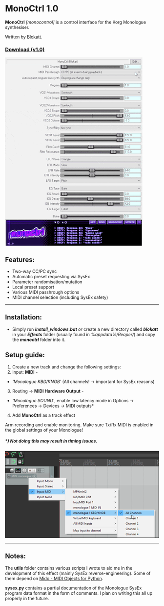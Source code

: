 # MonoCtrl 1.0

**MonoCtrl** _[monocontrol]_  is a control interface for the Korg Monologue synthesiser.

Written by [Blokatt](https://twitter.com/blokatt).
### [Download (v1.0)](https://github.com/Blokatt/FX4Reaper/releases/tag/MonoCtrl)

![](/monoctrl/monoctrlPreview.gif)

Features:
-----
- Two-way CC/PC sync
- Automatic preset requesting via SysEx
- Parameter randomisation/mutation
- Local preset support
- Various MIDI passhrough options
- MIDI channel selection (including SysEx safety)

-----

Installation:
-----
- Simply run ***install_windows.bat*** *or* create a new directory called ***blokatt*** in your ***Effects*** folder (usually found in *%appdata%/Reaper/*) and copy the ***monoctrl*** folder into it.

Setup guide:
-----
1. Create a new track and change the following settings:
2. Input: **MIDI** - 
  - *'Monologue KBD/KNOB'* (All channels! -> important for SysEx reasons)
3. Routing -> **MIDI Hardware Output** -
  - *'Monologue SOUND'*, enable low latency mode in Options -> Preferences -> Devices -> MIDI outputs*
4. Add **MonoCtrl** as a track effect

Arm recording and enable monitoring.
Make sure Tx/Rx MIDI is enabled in the global settings of your Monologue!

##### *) Not doing this may result in timing issues.

![](/monoctrl/monoctrlGuide.gif)

-----

Notes:
-----
The **utils** folder contains various scripts I wrote to aid me in the development of this effect (mainly SysEx reverse-engineering). Some of them depend on [Mido - MIDI Objects for Python](https://mido.readthedocs.io/en/latest/).

**sysex.py** contains a partial documentation of the Monologue SysEx program data format in the form of comments. I plan on writing this all up properly in the future.
